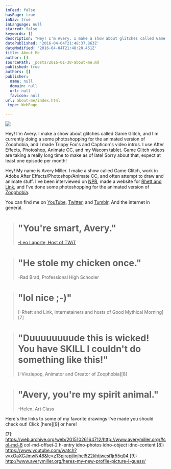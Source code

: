```yaml
---
inFeed: false
hasPage: true
inNav: true
inLanguage: null
starred: false
keywords: []
description: "Hey! I'm Avery. I make a show about glitches called Game Glitch, and I'm currently doing a some photoshopping for the animated version of Zoophobia, and I made Trippy Fox's and Capticon's video intros. I use After Effects, Photoshop, Animate CC, and my Wacom tablet. Game Glitch videos are taking a really long time to make as of late! Sorry about that, expect at least one episode per month!"
datePublished: '2016-04-04T21:48:37.863Z'
dateModified: '2016-04-04T21:48:20.451Z'
title: About Me
author: []
sourcePath: _posts/2016-01-30-about-me.md
published: true
authors: []
publisher:
  name: null
  domain: null
  url: null
  favicon: null
url: about-me/index.html
_type: WebPage

---
```

![](https://the-grid-user-content.s3-us-west-2.amazonaws.com/ecc4a357-7bc0-42f5-81fe-554b5c1c1f5f.png)

Hey! I'm Avery. I make a show about glitches called Game Glitch, and I'm currently doing a some photoshopping for the animated version of Zoophobia, and I made Trippy Fox's and Capticon's video intros. I use After Effects, Photoshop, Animate CC, and my Wacom tablet. Game Glitch videos are taking a really long time to make as of late! Sorry about that, expect at least one episode per month!

Hey! My name is Avery Miller. I make a show called Game Glitch, work in Adobe After Effects/Photoshop/Animate CC, and often attempt to draw and animate stuff. I've been interviewed on [NPR][0], made a website for [Rhett and Link][1], and I've done some photoshopping for the animated version of [Zoophobia][2]. 

You can find me on [YouTube][3], [Twitter][4], and [Tumblr][5]. And the internet in general.

> # "You're smart, Avery." 
> 
> [-Leo Laporte, Host of TWiT][6]

> # "He stole my chicken once." 
> 
> -Rad Brad, Professional High Schooler 

> # "lol nice ;-)" 
> 
> [-Rhett and Link, Internetainers and hosts of Good Mythical Morning][7]

> # "Duuuuuuuude this is wicked! You have SKILL I couldn't do something like this!" 
> 
> [-Vivziepop, Animator and Creator of Zoophobia][8]

> # "Avery, you're my spirit animal."
> 
> -Helen, Art Class

Here's the links to some of my favorite drawings I've made you should check out! Click [here][9] or here!

[0]: http://hereandnow.wbur.org/2014/08/13/avery-miller-bill-murray
[1]: http://nerd.averymiller.org/
[2]: http://www.youtube.com/vivziepop
[3]: http://www.youtube.com/averymrant
[4]: http://www.twitter.com/averybmiller
[5]: http://tumblr.averymiller.org/
[6]: https://www.youtube.com/watch?v=HkdwUH_3tsw
[7]: https://web.archive.org/web/20151026164712/http://www.averymiller.org/#col-md-8 col-md-offset-2 h-entry idno-photos idno-object idno-content
[8]: https://www.youtube.com/watch?v=xOaXGJmwN48&lc=z13pjrapjlinjhel522khtjwesi1jr55q04
[9]: http://www.averymiller.org/heres-my-new-profile-picture-i-guess/